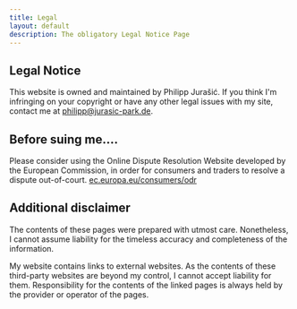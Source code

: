 ```yaml
---
title: Legal
layout: default
description: The obligatory Legal Notice Page
---
```


## Legal Notice

This website is owned and maintained by Philipp Jurašić. If you think I'm infringing on your copyright or have any other legal issues with my site, contact me at [philipp@jurasic-park.de](mailto:philipp@jurasic-park.de "E-Mail").

## Before suing me....

Please consider using the Online Dispute Resolution Website developed by the European Commission, in order for consumers and traders to resolve a dispute out-of-court. [ec.europa.eu/consumers/odr](http://www.ec.europa.eu/consumers/odr "European Online Dispute Resolution Website")

## Additional disclaimer

The contents of these pages were prepared with utmost care. Nonetheless, I cannot assume liability for the timeless accuracy and completeness of the information.

My website contains links to external websites. As the contents of these third-party websites are beyond my control, I cannot accept liability for them. Responsibility for the contents of the linked pages is always held by the provider or operator of the pages.
